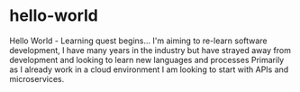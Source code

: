 # hello-world
Hello World - Learning quest begins...
I'm aiming to re-learn software development, I have many years in the industry but have strayed away from development and looking to learn new languages and processes
Primarily as I already work in a cloud environment I am looking to start with APIs and microservices.
